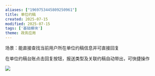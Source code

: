 ```yaml
---
aliases: ["1969753445809250961"]
title: 单位约稿
created: 2025-07-15
modified: 2025-07-15
tags: ['基础模块']
theme: 政务应用
---
```


场景：能直接查找当前用户所在单位约稿信息并可直接回复

在单位约稿台账点击回复按钮，报送类型及关联约稿自动带出，可快捷操作

![](a34fff8984cc2f847c164b3a15540e46.jpg)